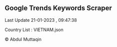 

## Google Trends Keywords Scraper 
 
Last Update 21-01-2023 , 09:47:38

Country List :
VIETNAM.json



© Abdul Muttaqin 
